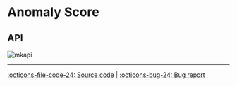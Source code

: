 # Anomaly Score

## API

![mkapi](frds.measures.anomaly_score|short)

---

[:octicons-file-code-24: Source code](https://github.com/mgao6767/frds/blob/master/frds/measures/func_anomaly_score.py) | [:octicons-bug-24: Bug report](https://github.com/mgao6767/frds/issues/new?assignees=mgao6767&labels=&template=bug_report.md&title=%5BBUG%5D)